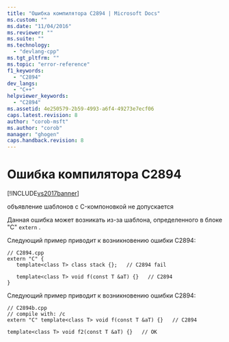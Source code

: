 ```yaml
---
title: "Ошибка компилятора C2894 | Microsoft Docs"
ms.custom: ""
ms.date: "11/04/2016"
ms.reviewer: ""
ms.suite: ""
ms.technology: 
  - "devlang-cpp"
ms.tgt_pltfrm: ""
ms.topic: "error-reference"
f1_keywords: 
  - "C2894"
dev_langs: 
  - "C++"
helpviewer_keywords: 
  - "C2894"
ms.assetid: 4e250579-2b59-4993-a6f4-49273e7ecf06
caps.latest.revision: 8
author: "corob-msft"
ms.author: "corob"
manager: "ghogen"
caps.handback.revision: 8
---
```

# Ошибка компилятора C2894
[!INCLUDE[vs2017banner](../../assembler/inline/includes/vs2017banner.md)]

объявление шаблонов с C\-компоновкой не допускается  
  
 Данная ошибка может возникать из\-за шаблона, определенного в блоке "С" `extern` .  
  
 Следующий пример приводит к возникновению ошибки C2894:  
  
```  
// C2894.cpp  
extern "C" {  
   template<class T> class stack {};   // C2894 fail  
  
   template<class T> void f(const T &aT) {}   // C2894  
}  
```  
  
 Следующий пример приводит к возникновению ошибки C2894:  
  
```  
// C2894b.cpp  
// compile with: /c  
extern "C" template<class T> void f(const T &aT) {}   // C2894  
  
template<class T> void f2(const T &aT) {}   // OK  
```